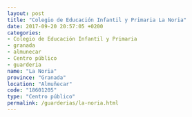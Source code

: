 ```yaml
---
layout: post
title: "Colegio de Educación Infantil y Primaria La Noria"
date: 2017-09-20 20:57:05 +0200
categories:
- Colegio de Educación Infantil y Primaria
- granada
- almunecar
- Centro público
- guarderia
name: "La Noria"
province: "Granada"
location: "Almuñecar"
code: "18601205"
type: "Centro público"
permalink: /guarderias/la-noria.html
---
```

